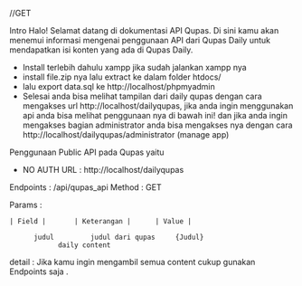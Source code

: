 //GET

Intro
Halo! Selamat datang di dokumentasi API Qupas. Di sini kamu akan menemui informasi mengenai penggunaan API dari Qupas Daily untuk mendapatkan isi konten yang ada di Qupas Daily.

- Install terlebih dahulu xampp jika sudah jalankan xampp nya
- install file.zip nya lalu extract ke dalam folder htdocs/
- lalu export data.sql ke http://localhost/phpmyadmin
- Selesai anda bisa melihat tampilan dari daily qupas dengan cara mengakses url http://localhost/dailyqupas,
  jika anda ingin menggunakan api anda bisa melihat penggunaan nya di bawah ini! dan jika anda ingin mengakses bagian administrator anda bisa mengakses nya dengan cara http://localhost/dailyqupas/administrator (manage app)

Penggunaan Public API pada Qupas yaitu 
- NO AUTH
URL : http://localhost/dailyqupas

Endpoints :
	 /api/qupas_api 
Method : GET

Params :

	| Field |		| Keterangan | 		| Value |

       	  judul			judul dari qupas	 {Judul}
				daily content
detail :
	Jika kamu ingin mengambil semua content cukup gunakan Endpoints saja .


